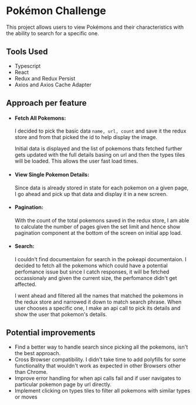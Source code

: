 
# Pokémon Challenge

This project allows users to view Pokémons and their characteristics with the ability to search for a specific one.

## Tools Used
- Typescript
- React
- Redux and Redux Persist
- Axios and Axios Cache Adapter

## Approach per feature
- #### Fetch All Pokemons:

    I decided to pick the basic data `name, url, count` and save it the redux store and from that picked the id to help display the image.

    Initial data is displayed and the list of pokemons thats fetched further gets updated with the full details basing on url and then the types tiles will be loaded. This allows the user fast load times.

- #### View Single Pokemon Details:

    Since data is already stored in state for each pokemon on a given page, I go ahead and pick up that data and display it in a new screen.

- #### Pagination:

    With the count of the total pokemons saved in the redux store, I am able to calculate the number of pages given the set limit and hence show pagination component at the bottom of the screen on initial app load.

- #### Search:
   
   I couldn't find documentaion for search in the pokeapi documentaion. I decided to fetch all the pokemons which could have a potential perfomance issue but since I catch responses, it will be fetched occassionaly and given the current size, the perfomance didn't get affected.

   I went ahead and filtered all the names that matched the pokemons in the redux store and narrowed it down to match search phrase. When user chooses a specific one, I make an api call to pick its details and show the user that pokemon's details.

## Potential improvements
- Find a better way to handle search since picking all the pokemons, isn't the best approach.
- Cross Browser compatibility. I didn't take time to add polyfills for some functionality that wouldn't work as expected in other Browsers other than Chrome.
- Improve error handling for when api calls fail and if user navigates to particular pokemon page by url directly.
- Implement clicking on types tiles to filter all pokemons with similar types or moves
   
